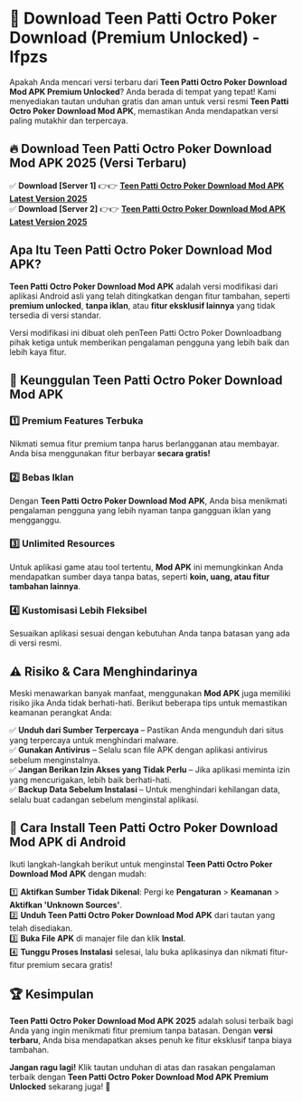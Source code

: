 # 🎯 Download Teen Patti Octro Poker Download (Premium Unlocked) -  lfpzs

Apakah Anda mencari versi terbaru dari **Teen Patti Octro Poker Download Mod APK Premium Unlocked**? Anda berada di tempat yang tepat! Kami menyediakan tautan unduhan gratis dan aman untuk versi resmi **Teen Patti Octro Poker Download Mod APK**, memastikan Anda mendapatkan versi paling mutakhir dan terpercaya.

## 🔥 Download Teen Patti Octro Poker Download Mod APK 2025 (Versi Terbaru)

✅ **Download [Server 1]** 👉👉 [**Teen Patti Octro Poker Download Mod APK Latest Version 2025**](https://momento.my/?title=Teen_Patti_Octro_Poker_Download)  
✅ **Download [Server 2]** 👉👉 [**Teen Patti Octro Poker Download Mod APK Latest Version 2025**](https://momento.my/?title=Teen_Patti_Octro_Poker_Download)  

## Apa Itu Teen Patti Octro Poker Download Mod APK?

**Teen Patti Octro Poker Download Mod APK** adalah versi modifikasi dari aplikasi Android asli yang telah ditingkatkan dengan fitur tambahan, seperti **premium unlocked**, **tanpa iklan**, atau **fitur eksklusif lainnya** yang tidak tersedia di versi standar.

Versi modifikasi ini dibuat oleh penTeen Patti Octro Poker Downloadbang pihak ketiga untuk memberikan pengalaman pengguna yang lebih baik dan lebih kaya fitur.

## 🎯 Keunggulan Teen Patti Octro Poker Download Mod APK

### 1️⃣ Premium Features Terbuka
Nikmati semua fitur premium tanpa harus berlangganan atau membayar. Anda bisa menggunakan fitur berbayar **secara gratis!**

### 2️⃣ Bebas Iklan
Dengan **Teen Patti Octro Poker Download Mod APK**, Anda bisa menikmati pengalaman pengguna yang lebih nyaman tanpa gangguan iklan yang mengganggu.

### 3️⃣ Unlimited Resources
Untuk aplikasi game atau tool tertentu, **Mod APK** ini memungkinkan Anda mendapatkan sumber daya tanpa batas, seperti **koin, uang, atau fitur tambahan lainnya**.

### 4️⃣ Kustomisasi Lebih Fleksibel
Sesuaikan aplikasi sesuai dengan kebutuhan Anda tanpa batasan yang ada di versi resmi.

## ⚠️ Risiko & Cara Menghindarinya

Meski menawarkan banyak manfaat, menggunakan **Mod APK** juga memiliki risiko jika Anda tidak berhati-hati. Berikut beberapa tips untuk memastikan keamanan perangkat Anda:

✅ **Unduh dari Sumber Terpercaya** – Pastikan Anda mengunduh dari situs yang terpercaya untuk menghindari malware.  
✅ **Gunakan Antivirus** – Selalu scan file APK dengan aplikasi antivirus sebelum menginstalnya.  
✅ **Jangan Berikan Izin Akses yang Tidak Perlu** – Jika aplikasi meminta izin yang mencurigakan, lebih baik berhati-hati.  
✅ **Backup Data Sebelum Instalasi** – Untuk menghindari kehilangan data, selalu buat cadangan sebelum menginstal aplikasi.

## 📌 Cara Install Teen Patti Octro Poker Download Mod APK di Android

Ikuti langkah-langkah berikut untuk menginstal **Teen Patti Octro Poker Download Mod APK** dengan mudah:

1️⃣ **Aktifkan Sumber Tidak Dikenal**: Pergi ke **Pengaturan** > **Keamanan** > **Aktifkan 'Unknown Sources'**.  
2️⃣ **Unduh Teen Patti Octro Poker Download Mod APK** dari tautan yang telah disediakan.  
3️⃣ **Buka File APK** di manajer file dan klik **Instal**.  
4️⃣ **Tunggu Proses Instalasi** selesai, lalu buka aplikasinya dan nikmati fitur-fitur premium secara gratis!

## 🏆 Kesimpulan

**Teen Patti Octro Poker Download Mod APK 2025** adalah solusi terbaik bagi Anda yang ingin menikmati fitur premium tanpa batasan. Dengan **versi terbaru**, Anda bisa mendapatkan akses penuh ke fitur eksklusif tanpa biaya tambahan.

**Jangan ragu lagi!** Klik tautan unduhan di atas dan rasakan pengalaman terbaik dengan **Teen Patti Octro Poker Download Mod APK Premium Unlocked** sekarang juga! 🚀
